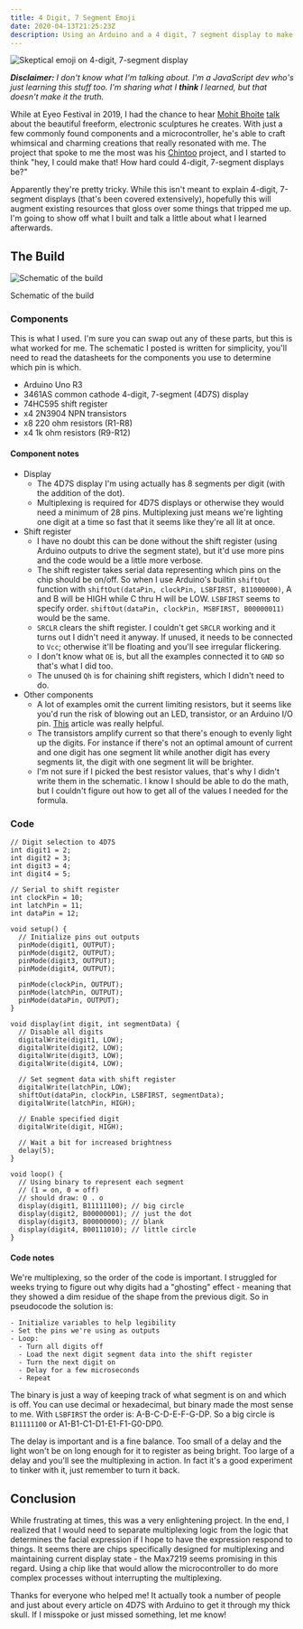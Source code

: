 ```yaml
---
title: 4 Digit, 7 Segment Emoji
date: 2020-04-13T21:25:23Z
description: Using an Arduino and a 4 digit, 7 segment display to make emojis.
---
```


![Skeptical emoji on 4-digit, 7-segment display](./skeptical.jpeg)

_**Disclaimer:** I don't know what I'm talking about. I'm a JavaScript dev who's just learning this stuff too. I'm sharing what I **think** I learned, but that doesn't make it the truth._

While at Eyeo Festival in 2019, I had the chance to hear [Mohit Bhoite](https://twitter.com/MohitBhoite) [talk](https://vimeo.com/354276626) about the beautiful freeform, electronic sculptures he creates. With just a few commonly found components and a microcontroller, he's able to craft whimsical and charming creations that really resonated with me. The project that spoke to me the most was his [Chintoo](https://twitter.com/MohitBhoite/status/1241752124087660546) project, and I started to think "hey, I could make that! How hard could 4-digit, 7-segment displays be?"

Apparently they're pretty tricky. While this isn't meant to explain 4-digit, 7-segment displays (that's been covered extensively), hopefully this will augment existing resources that gloss over some things that tripped me up. I'm going to show off what I built and talk a little about what I learned afterwards.

## The Build

![Schematic of the build](./schematic.jpeg)
<figcaption>Schematic of the build</figcaption>

### Components

This is what I used. I'm sure you can swap out any of these parts, but this is what worked for me. The schematic I posted is written for simplicity, you'll need to read the datasheets for the components you use to determine which pin is which.

- Arduino Uno R3
- 3461AS common cathode 4-digit, 7-segment (4D7S) display
- 74HC595 shift register
- x4 2N3904 NPN transistors
- x8 220 ohm resistors (R1-R8)
- x4 1k ohm resistors (R9-R12)

#### Component notes

- Display
  - The 4D7S display I'm using actually has 8 segments per digit (with the addition of the dot).
  - Multiplexing is required for 4D7S displays or otherwise they would need a minimum of 28 pins. Multiplexing just means we're lighting one digit at a time so fast that it seems like they're all lit at once.
- Shift register
  - I have no doubt this can be done without the shift register (using Arduino outputs to drive the segment state), but it'd use more pins and the code would be a little more verbose.
  - The shift register takes serial data representing which pins on the chip should be on/off. So when I use Arduino's builtin `shiftOut` function with `shiftOut(dataPin, clockPin, LSBFIRST, B11000000)`, A and B will be HIGH while C thru H will be LOW. `LSBFIRST` seems to specify order. `shiftOut(dataPin, clockPin, MSBFIRST, B00000011)` would be the same.
  - `SRCLR` clears the shift register. I couldn't get `SRCLR` working and it turns out I didn't need it anyway. If unused, it needs to be connected to `Vcc`; otherwise it'll be floating and you'll see irregular flickering.
  - I don't know what `OE` is, but all the examples connected it to `GND` so that's what I did too.
  - The unused `Qh` is for chaining shift registers, which I didn't need to do.
- Other components
  - A lot of examples omit the current limiting resistors, but it seems like you'd run the risk of blowing out an LED, transistor, or an Arduino I/O pin. [This](https://www.onetransistor.eu/2018/12/wiring-of-4digit-7segment-display.html) article was really helpful.
  - The transistors amplify current so that there's enough to evenly light up the digits. For instance if there's not an optimal amount of current and one digit has one segment lit while another digit has every segments lit, the digit with one segment lit will be brighter.
  - I'm not sure if I picked the best resistor values, that's why I didn't write them in the schematic. I know I should be able to do the math, but I couldn't figure out how to get all of the values I needed for the formula.

### Code

``` arduino
// Digit selection to 4D7S
int digit1 = 2;
int digit2 = 3;
int digit3 = 4;
int digit4 = 5;

// Serial to shift register
int clockPin = 10;
int latchPin = 11;
int dataPin = 12;

void setup() {
  // Initialize pins out outputs
  pinMode(digit1, OUTPUT);
  pinMode(digit2, OUTPUT);
  pinMode(digit3, OUTPUT);
  pinMode(digit4, OUTPUT);

  pinMode(clockPin, OUTPUT);
  pinMode(latchPin, OUTPUT);
  pinMode(dataPin, OUTPUT);
}

void display(int digit, int segmentData) {
  // Disable all digits
  digitalWrite(digit1, LOW);
  digitalWrite(digit2, LOW);
  digitalWrite(digit3, LOW);
  digitalWrite(digit4, LOW);
  
  // Set segment data with shift register
  digitalWrite(latchPin, LOW);
  shiftOut(dataPin, clockPin, LSBFIRST, segmentData);
  digitalWrite(latchPin, HIGH);

  // Enable specified digit
  digitalWrite(digit, HIGH);

  // Wait a bit for increased brightness
  delay(5);
}

void loop() {
  // Using binary to represent each segment
  // (1 = on, 0 = off)
  // should draw: O . o
  display(digit1, B11111100); // big circle
  display(digit2, B00000001); // just the dot
  display(digit3, B00000000); // blank
  display(digit4, B00111010); // little circle
}
```

#### Code notes

We're multiplexing, so the order of the code is important. I struggled for weeks trying to figure out why digits had a "ghosting" effect - meaning that they showed a dim residue of the shape from the previous digit. So in pseudocode the solution is:

```
- Initialize variables to help legibility
- Set the pins we're using as outputs
- Loop:
  - Turn all digits off
  - Load the next digit segment data into the shift register
  - Turn the next digit on
  - Delay for a few microseconds
  - Repeat
```

The binary is just a way of keeping track of what segment is on and which is off. You can use decimal or hexadecimal, but binary made the most sense to me. With `LSBFIRST` the order is: A-B-C-D-E-F-G-DP. So a big circle is `B11111100` or A1-B1-C1-D1-E1-F1-G0-DP0.

The delay is important and is a fine balance. Too small of a delay and the light won't be on long enough for it to register as being bright. Too large of a delay and you'll see the multiplexing in action. In fact it's a good experiment to tinker with it, just remember to turn it back.

## Conclusion

While frustrating at times, this was a very enlightening project. In the end, I realized that I would need to separate multiplexing logic from the logic that determines the facial expression if I hope to have the expression respond to things. It seems there are chips specifically designed for multiplexing and maintaining current display state - the Max7219 seems promising in this regard. Using a chip like that would allow the microcontroller to do more complex processes without interrupting the multiplexing.

Thanks for everyone who helped me! It actually took a number of people and just about every article on 4D7S with Arduino to get it through my thick skull. If I misspoke or just missed something, let me know!